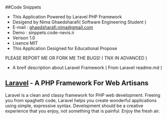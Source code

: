##Code Snippets

- This Application Powered by Laravel PHP Framework
- Desigend by Nima Ghaedsharafi( Software Engineering Student )
- E-mail : ghaedsharafi.nima@gmail.com
- Demo : sinppets.code-nevis.ir
- Verison 1.0
- Lisence MIT
- This Application Designed for Educational Propose

PLEASE REPORT ME OR FORK ME THE BUGS! ( TNX IN ADVANCED )


- A breif description about Laravel Framework ( From Laravel readme.md )
## [Laravel](http://laravel.com) - A PHP Framework For Web Artisans

Laravel is a clean and classy framework for PHP web development. Freeing you
from spaghetti code, Laravel helps you create wonderful applications using
simple, expressive syntax. Development should be a creative experience that you
enjoy, not something that is painful. Enjoy the fresh air.
